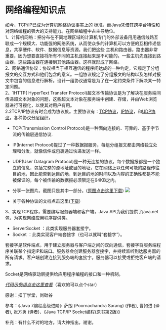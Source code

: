 # 网络编程知识点
如今，TCP/IP已成为计算机网络协议事实上的 标准，而Java凭借其跨平台特性和对网络编程的强大的支持能力。在网络编程中占主导地位。<br>
1、计算机网络：把分布在不同地理区域的计算机专门的外部设备用用通信线路互联成一个规模大、功能强的网络系统，从而使众多的计算机可以方便的互相传递信息，共享硬件、软件、数据信息等资源。我们把这些 主机和路由器，路由器非常重要，因为想要直接将所有不同的主机连接起来是不可能的。一些主机先连接到路由器，这些路由器在连接到其他路由器。这样就形成了网络。<br>
2、网络通信协议：协议相当于相互通信的程序间达成的一种约定，它规定了分组报文的交互方式和他们包含的意义。一组协议规定了分组报文的结构以及怎样对报文中包含的信息进行解析。设计一组协议通常是为了在一定约束条件下解决某一特定问题。<br>
2、1HTTP( HyperText Transfer Protocol)超文本传输协议是为了解决在服务端间传递超文本对象的问题，这些超文本对象在服务端中创建、存储，并由Web浏览器进行可视化，以使其对用户有用。<br>
2.2TCP/IP协议有时会成为协议族。主要协议有：[TCP协议](https://zh.wikipedia.org/wiki/%E4%BC%A0%E8%BE%93%E6%8E%A7%E5%88%B6%E5%8D%8F%E8%AE%AE)，[IP协议](https://zh.wikipedia.org/wiki/%E7%BD%91%E9%99%85%E5%8D%8F%E8%AE%AE)，和[UDP协议](https://zh.wikipedia.org/wiki/%E7%94%A8%E6%88%B7%E6%95%B0%E6%8D%AE%E6%8A%A5%E5%8D%8F%E8%AE%AE)，各种协议分层组织，

- TCP(Transmission Control Protocol)是一种面向连接的、可靠的、基于字节流的传输层通信协议.

- IP(Internet Protocol)提过了一种数据报服务，每组分组报文都由网络独立处理和分发，就像信件或包裹通过快递发送一样。

- UDP(User Datagram Protocol)是一种无连接的协议，每个数据报都是一个独立的信息，包括完整的源地址或目的地址，它在网络上以任何可能的路径传往目的地，因此能否到达目的地，到达目的地的时间以及内容的正确性都是不能被保证的，每个被传输的数据报必须限定在64KB之内。<br>

- 分享一张图片。截图只是其中一部分。([原图点击这里下载](http://www.colasoft.com.cn/download/network-protocol-map-2017.zip))
![](https://i.imgur.com/jhkHEVC.png)

- 关于各种协议的文档点击这里([下载](https://github.com/guoxiaoxu/java-learning-guogai/tree/master/doc))

3、实现TCP程序，需要编写服务器端和客户端，Java API为我们提供了java.net包，为实现网络应用程序提供类。

- ServerSocket ：此类实现服务器套接字。
- Socket ：此类实现客户端套接字（也可以就叫“套接字”）。

套接字是软件端点，用于建立服务器与客户端之间的双向通信，套接字将服务端程序关联某个指定IP和端口。服务器会创建服务器套接字，并持续监听到达服务器的所有请求。客户端创建连接到服务端的套接字。服务器可以接受或拒绝客户端的请求。

Socket是网络驱动层提供给应用程序编程的接口和一种机制。

*[代码示例请点击这里查看](https://github.com/guoxiaoxu/java-learning-guogai/tree/master/code/network/src/com/guogai)*（喜欢的可以点个star）

感谢：扣丁学堂，尚硅谷

参考：《Java 7编程高级进阶》萨朗 (Poornachandra Sarang) (作者),‎ 曹如进 (译者),‎ 张方勇 (译者)、《Java TCP/IP Socket编程(原书第2版)》

补充：有什么不对的地方，请大神指出，谢谢。

